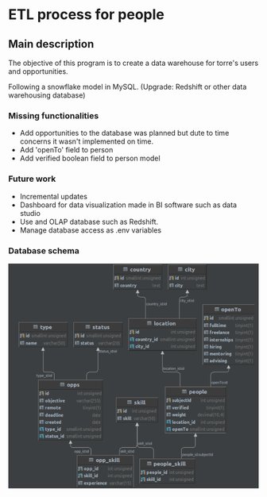 # ETL process for people 

## Main description
The objective of this program is to create a data warehouse 
for torre's users and opportunities.

Following a snowflake model in MySQL. (Upgrade: Redshift or other data warehousing database)

### Missing functionalities
* Add opportunities to the database was planned but dute to time concerns it wasn't implemented on time.
* Add 'openTo' field to person
* Add verified boolean field to person model

### Future work
* Incremental updates
* Dashboard for data visualization made in BI software such as data studio
* Use and OLAP database such as Redshift.
* Manage database access as .env variables

### Database schema
![img_1.png](img_1.png)
